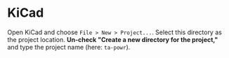 # KiCad

Open KiCad and choose `File > New > Project...`. Select this directory as the
project location. **Un-check "Create a new directory for the project,"** and
type the project name (here: `ta-powr`).
